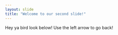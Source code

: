 ```yaml
---
layout: slide
title: "Welcome to our second slide!"
---
```

Hey ya bird look below!
Use the left arrow to go back!
